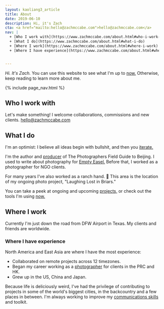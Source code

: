 ```yaml
---
layout: kaoliang3_article
title: About
date: 2019-06-10
description: Hi, it's Zach
cta: <a href="mailto:hello@zachmccabe.com">hello@zachmccabe.com</a>
nav: |
  + [Who I work with](https://www.zachmccabe.com/about.html#who-i-work-with)
  + [What I do](https://www.zachmccabe.com/about.html#what-i-do)
  + [Where I work](https://www.zachmccabe.com/about.html#where-i-work)
  + [Where I have experience](https://www.zachmccabe.com/about.html#where-i-have-experience) 


---
```



*Hi. It's Zach.* You can use this website to see what I'm up to [now.](https://www.zachmccabe.com/now.html) Otherwise, keep reading to learn more about me.


{% include page_nav.html %}




## Who I work with

Let's make something! I welcome collaborations, commissions and new clients. [hello@zachmccabe.com](mailto:hello@zachmccabe.com)




## What I do

I'm an optimist: I believe all ideas begin with bullshit, and then you [iterate.](https://www.zachmccabe.com/bullshit.html)

I'm the author and [producer](https://www.zachmccabe.com/beijing/how_the_book_got_made.html) of The Photographers Field Guide to Beijing. I used to write about photography for [Empty Easel.](https://www.google.com/search?q=site%3A+emptyeasel.com+zach+mccabe) Before that, I worked as a photographer for NGO clients.

For many years I've also worked as a ranch hand. 🍃 This area is the location of my ongoing photo project, "Laughing Lost in Briars."

You can take a peek at ongoing and upcoming [projects,](https://www.zachmccabe.com/now.html#ongoing-and-upcoming) or check out the tools I'm using [now.](https://www.zachmccabe.com/now.html#tools-im-using-now)



## Where I work

Currently I'm just down the road from DFW Airport in Texas. My clients and friends are worldwide.


### Where I have experience

North America and East Asia are where I have the most experience:
  + Collaborated on remote projects across 12 timezones.
  + Began my career working as a [photographer](https://www.zachmccabe.com/postcard.html) for clients in the PRC and HK.
  + Grew up in the US, China and Japan.

Because life is deliciously weird, I've had the privilege of contributing to projects in some of the world's biggest cities, in the backcountry and a few places in between. I'm always working to improve my [communications skills](https://www.zachmccabe.com/just_ask.html) and toolkit.
